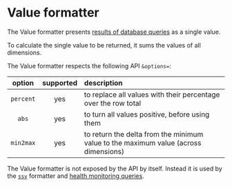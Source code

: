 <!--
title: "Value formatter"
custom_edit_url: https://github.com/netdata/netdata/edit/master/src/web/api/formatters/value/README.md
sidebar_label: "Value formatter"
learn_status: "Published"
learn_topic_type: "References"
learn_rel_path: "Developers/Web/Api/Formatters"
-->

# Value formatter

The Value formatter presents [results of database queries](/src/web/api/queries/README.md) as a single value.

To calculate the single value to be returned, it sums the values of all dimensions.

The Value formatter respects the following API `&options=`:

| option    | supported | description |
|:----:     |:-------:  |:----------  |
| `percent` | yes       | to replace all values with their percentage over the row total|
| `abs`     | yes       | to turn all values positive, before using them |
| `min2max` | yes       | to return the delta from the minimum value to the maximum value (across dimensions)|

The Value formatter is not exposed by the API by itself.
Instead it is used by the [`ssv`](/src/web/api/formatters/ssv/README.md) formatter
and [health monitoring queries](/src/health/README.md).


